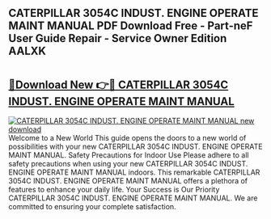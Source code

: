 ## CATERPILLAR 3054C INDUST. ENGINE OPERATE MAINT MANUAL PDF Download Free - Part-neF User Guide Repair - Service Owner Edition AALXK

# <h2><a href="http://bc77357.oget.top/?id=CATERPILLAR+3054C+INDUST.+ENGINE+OPERATE+MAINT+MANUAL">🔗Download New 👉🔴 CATERPILLAR 3054C INDUST. ENGINE OPERATE MAINT MANUAL</a></h2>

[![CATERPILLAR 3054C INDUST. ENGINE OPERATE MAINT MANUAL new download](https://i.imgur.com/5g1atiW.png)](http://bc77357.oget.top/?id=CATERPILLAR+3054C+INDUST.+ENGINE+OPERATE+MAINT+MANUAL)
Welcome to a New World This guide opens the doors to a new world of possibilities with your new CATERPILLAR 3054C INDUST. ENGINE OPERATE MAINT MANUAL. Safety Precautions for Indoor Use Please adhere to all safety precautions when using your new CATERPILLAR 3054C INDUST. ENGINE OPERATE MAINT MANUAL indoors. This remarkable CATERPILLAR 3054C INDUST. ENGINE OPERATE MAINT MANUAL offers a plethora of features to enhance your daily life. Your Success is Our Priority CATERPILLAR 3054C INDUST. ENGINE OPERATE MAINT MANUAL. We are committed to ensuring your complete satisfaction.
